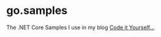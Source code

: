 # go.samples

The .NET Core Samples I use in my blog  [Code it Yourself...](https://carlos.mendible.com)
